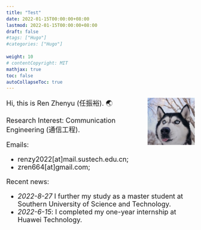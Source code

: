 ```yaml
---
title: "Test"
date: 2022-01-15T00:00:00+08:00
lastmod: 2022-01-15T00:00:00+08:00
draft: false
#tags: ["Hugo"]
#categories: ["Hugo"]

weight: 10
# contentCopyright: MIT
mathjax: true
toc: false
autoCollapseToc: true
---
```


<img src="/profile.png" style="max-width: 25%; float: right; zoom: 25%;" alt="Profile img" />

<font size = 4pt>

Hi, this is Ren Zhenyu (任振裕). 🌏

<!-- Brief Bio: UG@SUSTech || Intern@Huawei. -->

Research Interest: Communication Engineering (通信工程).

Emails: 
+ renzy2022[at]mail.sustech.edu.cn;
+ zren664[at]gmail.com;

<!-- My CV (Last Updated: March, 2022): [Website](/cv/) | [PDF](/cv.pdf). -->

Recent news:

+ *2022-8-27* I further my study as a master student at Southern University of Science and Technology.
+ *2022-6-15*: I completed my one-year internship at Huawei Technology.